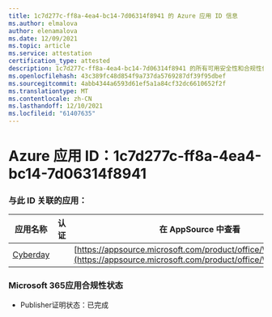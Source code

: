 ```yaml
---
title: 1c7d277c-ff8a-4ea4-bc14-7d06314f8941 的 Azure 应用 ID 信息
ms.author: elmalova
author: elenamalova
ms.date: 12/09/2021
ms.topic: article
ms.service: attestation
certification_type: attested
description: 1c7d277c-ff8a-4ea4-bc14-7d06314f8941 的所有可用安全性和合规性信息。
ms.openlocfilehash: 43c389fc48d854f9a737da5769287df39f95dbef
ms.sourcegitcommit: 4abb4344a6593d61ef5a1a84cf32dc6610652f2f
ms.translationtype: MT
ms.contentlocale: zh-CN
ms.lasthandoff: 12/10/2021
ms.locfileid: "61407635"
---
```

# <a name="azure-app-id-1c7d277c-ff8a-4ea4-bc14-7d06314f8941"></a>Azure 应用 ID：1c7d277c-ff8a-4ea4-bc14-7d06314f8941


### <a name="apps-associated-with-this-id"></a>与此 ID 关联的应用：
| **应用名称** | **认证** | **在 AppSource 中查看** |
|--------------|---------------|-----------------------|
| [Cyberday](https://docs.microsoft.com/microsoft-365-app-certification/forward/WA200001774) |  | [https://appsource.microsoft.com/product/office/WA200001774](https://appsource.microsoft.com/product/office/WA200001774) |

### <a name="microsoft-365-app-compliance-status"></a>Microsoft 365应用合规性状态
- Publisher证明状态：已完成
